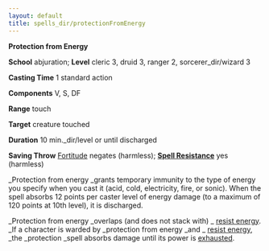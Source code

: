 ```yaml
---
layout: default
title: spells_dir/protectionFromEnergy
---
```

 **Protection from Energy**

**School** abjuration; **Level** cleric 3, druid 3, ranger 2, sorcerer_dir/wizard 3

**Casting Time** 1 standard action

**Components** V, S, DF

**Range** touch

**Target** creature touched

**Duration** 10 min._dir/level or until discharged

**Saving Throw** [Fortitude](../combat#_fortitude) negates (harmless); **[Spell Resistance](../glossary#_spell-resistance)** yes (harmless)

_Protection from energy _grants temporary immunity to the type of energy you specify when you cast it (acid, cold, electricity, fire, or sonic). When the spell absorbs 12 points per caster level of energy damage (to a maximum of 120 points at 10th level), it is discharged.

_Protection from energy _overlaps (and does not stack with) _ [resist energy](resistEnergy#_resist-energy). _If a character is warded by _protection from energy _and _ [resist energy](resistEnergy#_resist-energy), _the _protection _spell absorbs damage until its power is [exhausted](../glossary#_exhausted).

